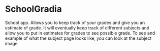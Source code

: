 # SchoolGradia
School app. Allows you to keep track of your grades and give you an estimate of grade.
It will eventually keep track of different subjects and allow you to put in estimates for grades to see possible grade.
To see and example of what the subject page looks like, you can look at the subject image
